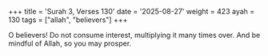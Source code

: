+++
title = 'Surah 3, Verses 130'
date = '2025-08-27'
weight = 423
ayah = 130
tags = ["allah", "believers"]
+++

O believers! Do not consume interest, multiplying it many times over. And be mindful of Allah, so you may prosper.